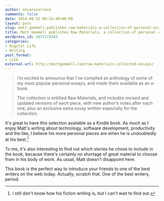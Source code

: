 ```yaml
---
author: alvaroserrano
comments: false
date: 2014-08-22 09:24:48+00:00
layout: post
slug: matt-gemmell-publishes-raw-materials-a-collection-of-personal-essays
title: Matt Gemmell publishes Raw Materials, a collection of personal essays
wordpress_id: 1637174343
categories:
- Digital Life
- Writing
post_format:
- Link
external-url: http://mattgemmell.com/raw-materials-collected-essays/
---
```


<blockquote>I’m excited to announce that I’ve compiled an anthology of some of my most popular personal essays, and made them available as an e-book.

The collection is entitled Raw Materials, and includes revised and updated versions of each piece, with new author’s notes after each one, plus an exclusive extra essay written especially for the collection.</blockquote>

It's great to have this selection available as a Kindle book. As much as I enjoy Matt's writing about technology, software development, productivity and the like, I believe his more personal pieces are when he is undoubtedly at his best.[^1]

[^1]: I still don't know how his fiction writing is, but I can't wait to find out.

To me, it's also interesting to find out which stories he chose to include in the book, because there's certainly no shortage of great material to choose from in his body of work. As usual, Matt doesn't disappoint here. 

This book is the perfect way to introduce your friends to one of the best writers on the web today. Actually, scratch that. One of the best writers, period.
